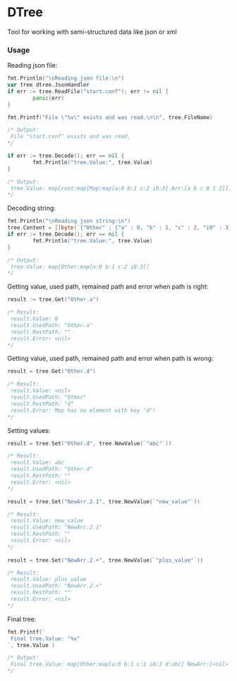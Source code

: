# DTree

Tool for working with semi-structured data like json or xml

### Usage

Reading json file:
```go
fmt.Println("\nReading json file:\n")
var tree dtree.JsonHandler
if err := tree.ReadFile("start.conf"); err != nil {
		panic(err)
}

fmt.Printf("File \"%v\" exists and was read.\n\n", tree.FileName)

/* Output: 
 File "start.conf" exists and was read.
*/

if err := tree.Decode(); err == nil {
		fmt.Println("tree.Value:", tree.Value)
}

/* Output: 
 tree.Value: map[root:map[Map:map[a:0 b:1 c:2 i0:3] Arr:[a b c 0 1 2]]]
*/
```

Decoding string:
```go
fmt.Println("\nReading json string:\n")
tree.Content = []byte(`{"Other" : {"a" : 0, "b" : 1, "c" : 2, "i0" : 3}}`)
if err := tree.Decode(); err == nil {
		fmt.Println("tree.Value:", tree.Value)
}

/* Output: 
 tree.Value: map[Other:map[a:0 b:1 c:2 i0:3]]
*/
```	

Getting value, used path, remained path and error when path is right:
```go
result := tree.Get("Other.a")

/* Result: 
 result.Value: 0
 result.UsedPath: "Other.a"
 result.RestPath: ""
 result.Error: <nil>
*/
```
Getting value, used path, remained path and error when path is wrong:
```go
result = tree.Get("Other.d")

/* Result: 
 result.Value: <nil>
 result.UsedPath: "Other"
 result.RestPath: "d"
 result.Error: Map has no element with key "d"!
*/
```
Setting values:
```go
result = tree.Set("Other.d", tree.NewValue(`"abc"`))

/* Result: 
 result.Value: abc
 result.UsedPath: "Other.d"
 result.RestPath: ""
 result.Error: <nil>
*/

result = tree.Set("NewArr.2.1", tree.NewValue(`"new_value"`))

/* Result: 
 result.Value: new_value
 result.UsedPath: "NewArr.2.1"
 result.RestPath: ""
 result.Error: <nil>
*/
	
result = tree.Set("NewArr.2.+", tree.NewValue(`"plus_value"`))

/* Result: 
 result.Value: plus_value
 result.UsedPath: "NewArr.2.+"
 result.RestPath: ""
 result.Error: <nil>
*/
```
Final tree:
```go
fmt.Printf(`
 Final tree.Value: "%v"
`, tree.Value )

/* Output: 
 Final tree.Value: map[Other:map[a:0 b:1 c:2 i0:3 d:abc] NewArr:[<nil> <nil> [<nil> new_value plus_value]]]
*/
```